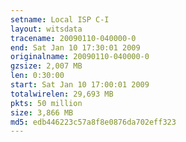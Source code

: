 ```yaml
---
setname: Local ISP C-I
layout: witsdata
tracename: 20090110-040000-0
end: Sat Jan 10 17:30:01 2009
originalname: 20090110-040000-0
gzsize: 2,007 MB
len: 0:30:00
start: Sat Jan 10 17:00:01 2009
totalwirelen: 29,693 MB
pkts: 50 million
size: 3,866 MB
md5: edb446223c57a8f8e0876da702eff323
---
```

